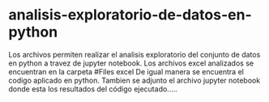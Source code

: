 # analisis-exploratorio-de-datos-en-python
Los archivos permiten realizar el analisis exploratorio del conjunto de datos en python a travez de jupyter notebook.
Los archivos excel analizados se encuentran en la carpeta #Files excel 
De igual manera se encuentra el codigo aplicado en python.
Tambien se adjunto el archivo jupyter notebook donde esta los resultados del código ejecutado.....
